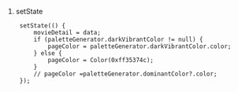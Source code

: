 1. setState

        setState(() {
            movieDetail = data;
            if (paletteGenerator.darkVibrantColor != null) {
                pageColor = paletteGenerator.darkVibrantColor.color;
            } else {
                pageColor = Color(0xff35374c);
            }
            // pageColor =paletteGenerator.dominantColor?.color;
        });